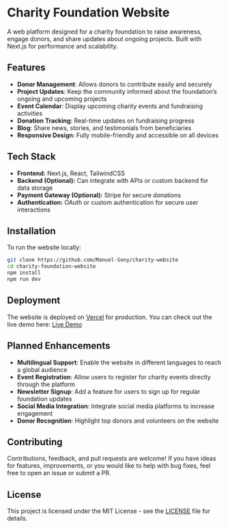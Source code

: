 # Charity Foundation Website

A web platform designed for a charity foundation to raise awareness, engage donors, and share updates about ongoing projects. Built with Next.js for performance and scalability.

## Features

- **Donor Management**: Allows donors to contribute easily and securely  
- **Project Updates**: Keep the community informed about the foundation’s ongoing and upcoming projects  
- **Event Calendar**: Display upcoming charity events and fundraising activities  
- **Donation Tracking**: Real-time updates on fundraising progress  
- **Blog**: Share news, stories, and testimonials from beneficiaries  
- **Responsive Design**: Fully mobile-friendly and accessible on all devices  

## Tech Stack

- **Frontend:** Next.js, React, TailwindCSS  
- **Backend (Optional):** Can integrate with APIs or custom backend for data storage  
- **Payment Gateway (Optional):** Stripe for secure donations  
- **Authentication:** OAuth or custom authentication for secure user interactions  

## Installation

To run the website locally:

```bash
git clone https://github.com/Manuel-Sony/charity-website
cd charity-foundation-website
npm install
npm run dev
```


## Deployment

The website is deployed on [Vercel](https://vercel.com) for production. You can check out the live demo here: [Live Demo](https://impact-brown.vercel.app/)

## Planned Enhancements

- **Multilingual Support**: Enable the website in different languages to reach a global audience  
- **Event Registration**: Allow users to register for charity events directly through the platform  
- **Newsletter Signup**: Add a feature for users to sign up for regular foundation updates  
- **Social Media Integration**: Integrate social media platforms to increase engagement  
- **Donor Recognition**: Highlight top donors and volunteers on the website  

## Contributing

Contributions, feedback, and pull requests are welcome! If you have ideas for features, improvements, or you would like to help with bug fixes, feel free to open an issue or submit a PR.

## License

This project is licensed under the MIT License - see the [LICENSE](LICENSE) file for details.
